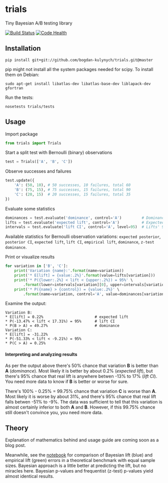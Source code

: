 trials
======
Tiny Bayesian A/B testing library

[![Build Status](https://travis-ci.org/bogdan-kulynych/trials.svg?branch=master)](https://travis-ci.org/bogdan-kulynych/trials) [![Code Health](https://landscape.io/github/bogdan-kulynych/trials/master/landscape.svg?style=flat)](https://landscape.io/github/bogdan-kulynych/trials/master)

## Installation

```
pip install git+git://github.com/bogdan-kulynych/trials.git@master
```

pip might not install all the system packages needed for scipy. To install them on Debian:

```
sudo apt-get install libatlas-dev libatlas-base-dev liblapack-dev gfortran
```

Run the tests:

```
nosetests trials/tests
```

## Usage

Import package

```python
from trials import Trials
```

Start a split test with Bernoulli (binary) observations
```python
test = Trials(['A', 'B', 'C'])
```

Observe successes and failures
```python
test.update({
    'A': (50, 10), # 50 successes, 10 failures, total 60
    'B': (75, 15), # 75 successes, 15 failures, total 90
    'C': (20, 15)  # 20 successes, 15 failures, total 35
})
```

Evaluate some statistics
```python
dominances = test.evaluate('dominance', control='A')         # Dominance probabilities P(X > A)
lifts = test.evaluate('expected lift', control='A')          # Expected lifts E[(X-A)/A]
intervals = test.evaluate('lift CI', control='A', level=95)  # Lifts' 95%-credible intervals
```

Available statistics for Bernoulli observation variations: `expected posterior`, `posterior CI`, `expected lift`, `lift CI`, `empirical lift`, `dominance`, `z-test dominance`.

Print or visualize results
```python
for variation in ['B', 'C']:
    print('Variation {name}:'.format(name=variation))
    print('* E[lift] = {value:.2%}'.format(value=lifts[variation]))
    print('* P({lower:.2%} < lift < {upper:.2%}) = 95%' \
        .format(lower=intervals[variation][0], upper=intervals[variation][2]))
    print('* P({name} > {control}) = {value:.2%}' \
        .format(name=variation, control='A', value=dominances[variation]))
```

Examine the output:
```
Variation B:
* E[lift] = 0.22%                       # expected lift
* P(-13.47% < lift < 17.31%) = 95%      # lift CI
* P(B > A) = 49.27%                     # dominance
Variation C:
* E[lift] = -31.22%
* P(-51.33% < lift < -9.21%) = 95%
* P(C > A) = 0.25%
```

#### Interpreting and analyzing results

As per the output above there's 50% chance that variation **B** is better than **A** (*dominance*). Most likely it is better by about 0.2% (*expected lift*), but there's 95% chance that real lift is anywhere betwen -13% to 17% (*lift CI*). You need more data to know if **B** is better or worse for sure.

There's 100% - 0.25% = 99.75% chance that variation **C** is worse than **A**. Most likely it is worse by about 31%, and there's 95% chance that real lift falls betwen -51% to -9%. The data was sufficient to tell that this variation is almost certainly inferior to both **A** and **B**. However, if this 99.75% chance still doesn't convince you, you need more data.

## Theory
Explanation of mathematics behind and usage guide are coming soon as a blog post.

Meanwhile, see the [notebook](http://nbviewer.ipython.org/github/bogdan-kulynych/trials/blob/master/examples/benchmark.ipynb) for comparison of Bayesian lift (blue) and empirical lift (green) errors in a theoretical benchmark with equal sample sizes. Bayesian approach is a little better at predicting the lift, but no miracles here. Bayesian p-values and frequentist (z-test) p-values yield almost identical results.
